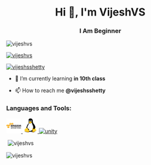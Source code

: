 <h1 align="center">Hi 👋, I'm VijeshVS</h1>
<h3 align="center">I Am Beginner</h3>

<p align="left"> <img src="https://komarev.com/ghpvc/?username=vijeshvs&label=Profile%20views&color=0e75b6&style=flat" alt="vijeshvs" /> </p>

<p align="left"> <a href="https://github.com/ryo-ma/github-profile-trophy"><img src="https://github-profile-trophy.vercel.app/?username=vijeshvs" alt="vijeshvs" /></a> </p>

<p align="left"> <a href="https://twitter.com/vijeshsshetty" target="blank"><img src="https://img.shields.io/twitter/follow/vijeshsshetty?logo=twitter&style=for-the-badge" alt="vijeshsshetty" /></a> </p>

- 🌱 I’m currently learning **in 10th class**

- 📫 How to reach me **@vijeshsshetty**

<h3 align="left">Languages and Tools:</h3>
<p align="left"> <a href="https://aws.amazon.com" target="_blank"> <img src="https://raw.githubusercontent.com/devicons/devicon/master/icons/amazonwebservices/amazonwebservices-original-wordmark.svg" alt="aws" width="40" height="40"/> </a> <a href="https://www.linux.org/" target="_blank"> <img src="https://raw.githubusercontent.com/devicons/devicon/master/icons/linux/linux-original.svg" alt="linux" width="40" height="40"/> </a> <a href="https://unity.com/" target="_blank"> <img src="https://www.vectorlogo.zone/logos/unity3d/unity3d-icon.svg" alt="unity" width="40" height="40"/> </a> </p>

<p>&nbsp;<img align="center" src="https://github-readme-stats.vercel.app/api?username=vijeshvs&show_icons=true&locale=en" alt="vijeshvs" /></p>

<p><img align="center" src="https://github-readme-streak-stats.herokuapp.com/?user=vijeshvs&" alt="vijeshvs" /></p>
